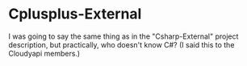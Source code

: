 # Cplusplus-External
I was going to say the same thing as in the "Csharp-External" project description, but practically, who doesn't know C#? (I said this to the Cloudyapi members.)
